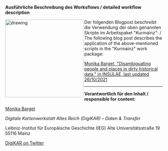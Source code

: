 
**Ausführliche Beschreibung des Worksflows / detailed workflow description**

<img src="https://insulae.hypotheses.org/files/2021/10/INSULAE_featured-images_biographic-data-980x450.png" alt="drawing" width="250" align="left"/>

Der folgenden Blogpost beschreibt die Verwendung der oben genannten Skripte im Arbeitspaket "Kurmainz": / The following blog post describes the application of the above-mentioned scripts in the "Kurmainz" work package:

[Monika Barget, "Disambiguating people and places in dirty historical data," in INSULAE, last updated 26/10/2021](https://insulae.hypotheses.org/333)

<hr>

**Verantwortlich für den Inhalt / responsible for content:**

[Monika Barget](https://github.com/MonikaBarget)

*Digitale Kartenwerkstatt Altes Reich (DigiKAR) – Daten & Transfer* 

Leibniz-Institut für Europäische Geschichte (IEG) 
Alte Universitätsstraße 19 
55116 Mainz 

[DigiKAR on Twitter](https://twitter.com/digi_KAR)
